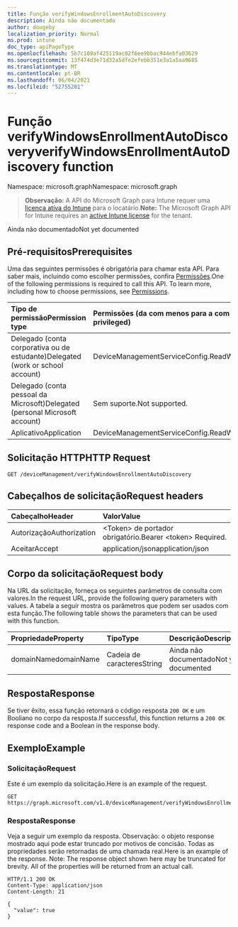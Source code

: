 ```yaml
---
title: Função verifyWindowsEnrollmentAutoDiscovery
description: Ainda não documentado
author: dougeby
localization_priority: Normal
ms.prod: intune
doc_type: apiPageType
ms.openlocfilehash: 5b7c109af425119ac02f6ee9bbac944ebfa03629
ms.sourcegitcommit: 13f474d3e71d32a5dfe2efebb351e3a1a5aa9685
ms.translationtype: MT
ms.contentlocale: pt-BR
ms.lasthandoff: 06/04/2021
ms.locfileid: "52755201"
---
```

# <a name="verifywindowsenrollmentautodiscovery-function"></a><span data-ttu-id="ad90e-103">Função verifyWindowsEnrollmentAutoDiscovery</span><span class="sxs-lookup"><span data-stu-id="ad90e-103">verifyWindowsEnrollmentAutoDiscovery function</span></span>

<span data-ttu-id="ad90e-104">Namespace: microsoft.graph</span><span class="sxs-lookup"><span data-stu-id="ad90e-104">Namespace: microsoft.graph</span></span>

> <span data-ttu-id="ad90e-105">**Observação:** A API do Microsoft Graph para Intune requer uma [licença ativa do Intune](https://go.microsoft.com/fwlink/?linkid=839381) para o locatário.</span><span class="sxs-lookup"><span data-stu-id="ad90e-105">**Note:** The Microsoft Graph API for Intune requires an [active Intune license](https://go.microsoft.com/fwlink/?linkid=839381) for the tenant.</span></span>

<span data-ttu-id="ad90e-106">Ainda não documentado</span><span class="sxs-lookup"><span data-stu-id="ad90e-106">Not yet documented</span></span>

## <a name="prerequisites"></a><span data-ttu-id="ad90e-107">Pré-requisitos</span><span class="sxs-lookup"><span data-stu-id="ad90e-107">Prerequisites</span></span>
<span data-ttu-id="ad90e-p101">Uma das seguintes permissões é obrigatória para chamar esta API. Para saber mais, incluindo como escolher permissões, confira [Permissões](/graph/permissions-reference).</span><span class="sxs-lookup"><span data-stu-id="ad90e-p101">One of the following permissions is required to call this API. To learn more, including how to choose permissions, see [Permissions](/graph/permissions-reference).</span></span>

|<span data-ttu-id="ad90e-110">Tipo de permissão</span><span class="sxs-lookup"><span data-stu-id="ad90e-110">Permission type</span></span>|<span data-ttu-id="ad90e-111">Permissões (da com menos para a com mais privilégios)</span><span class="sxs-lookup"><span data-stu-id="ad90e-111">Permissions (from least to most privileged)</span></span>|
|:---|:---|
|<span data-ttu-id="ad90e-112">Delegado (conta corporativa ou de estudante)</span><span class="sxs-lookup"><span data-stu-id="ad90e-112">Delegated (work or school account)</span></span>|<span data-ttu-id="ad90e-113">DeviceManagementServiceConfig.ReadWrite.All</span><span class="sxs-lookup"><span data-stu-id="ad90e-113">DeviceManagementServiceConfig.ReadWrite.All</span></span>|
|<span data-ttu-id="ad90e-114">Delegado (conta pessoal da Microsoft)</span><span class="sxs-lookup"><span data-stu-id="ad90e-114">Delegated (personal Microsoft account)</span></span>|<span data-ttu-id="ad90e-115">Sem suporte.</span><span class="sxs-lookup"><span data-stu-id="ad90e-115">Not supported.</span></span>|
|<span data-ttu-id="ad90e-116">Aplicativo</span><span class="sxs-lookup"><span data-stu-id="ad90e-116">Application</span></span>|<span data-ttu-id="ad90e-117">DeviceManagementServiceConfig.ReadWrite.All</span><span class="sxs-lookup"><span data-stu-id="ad90e-117">DeviceManagementServiceConfig.ReadWrite.All</span></span>|

## <a name="http-request"></a><span data-ttu-id="ad90e-118">Solicitação HTTP</span><span class="sxs-lookup"><span data-stu-id="ad90e-118">HTTP Request</span></span>
<!-- {
  "blockType": "ignored"
}
-->
``` http
GET /deviceManagement/verifyWindowsEnrollmentAutoDiscovery
```

## <a name="request-headers"></a><span data-ttu-id="ad90e-119">Cabeçalhos de solicitação</span><span class="sxs-lookup"><span data-stu-id="ad90e-119">Request headers</span></span>
|<span data-ttu-id="ad90e-120">Cabeçalho</span><span class="sxs-lookup"><span data-stu-id="ad90e-120">Header</span></span>|<span data-ttu-id="ad90e-121">Valor</span><span class="sxs-lookup"><span data-stu-id="ad90e-121">Value</span></span>|
|:---|:---|
|<span data-ttu-id="ad90e-122">Autorização</span><span class="sxs-lookup"><span data-stu-id="ad90e-122">Authorization</span></span>|<span data-ttu-id="ad90e-123">&lt;Token&gt; de portador obrigatório.</span><span class="sxs-lookup"><span data-stu-id="ad90e-123">Bearer &lt;token&gt; Required.</span></span>|
|<span data-ttu-id="ad90e-124">Aceitar</span><span class="sxs-lookup"><span data-stu-id="ad90e-124">Accept</span></span>|<span data-ttu-id="ad90e-125">application/json</span><span class="sxs-lookup"><span data-stu-id="ad90e-125">application/json</span></span>|

## <a name="request-body"></a><span data-ttu-id="ad90e-126">Corpo da solicitação</span><span class="sxs-lookup"><span data-stu-id="ad90e-126">Request body</span></span>
<span data-ttu-id="ad90e-127">Na URL da solicitação, forneça os seguintes parâmetros de consulta com valores.</span><span class="sxs-lookup"><span data-stu-id="ad90e-127">In the request URL, provide the following query parameters with values.</span></span>
<span data-ttu-id="ad90e-128">A tabela a seguir mostra os parâmetros que podem ser usados com esta função.</span><span class="sxs-lookup"><span data-stu-id="ad90e-128">The following table shows the parameters that can be used with this function.</span></span>

|<span data-ttu-id="ad90e-129">Propriedade</span><span class="sxs-lookup"><span data-stu-id="ad90e-129">Property</span></span>|<span data-ttu-id="ad90e-130">Tipo</span><span class="sxs-lookup"><span data-stu-id="ad90e-130">Type</span></span>|<span data-ttu-id="ad90e-131">Descrição</span><span class="sxs-lookup"><span data-stu-id="ad90e-131">Description</span></span>|
|:---|:---|:---|
|<span data-ttu-id="ad90e-132">domainName</span><span class="sxs-lookup"><span data-stu-id="ad90e-132">domainName</span></span>|<span data-ttu-id="ad90e-133">Cadeia de caracteres</span><span class="sxs-lookup"><span data-stu-id="ad90e-133">String</span></span>|<span data-ttu-id="ad90e-134">Ainda não documentado</span><span class="sxs-lookup"><span data-stu-id="ad90e-134">Not yet documented</span></span>|



## <a name="response"></a><span data-ttu-id="ad90e-135">Resposta</span><span class="sxs-lookup"><span data-stu-id="ad90e-135">Response</span></span>
<span data-ttu-id="ad90e-136">Se tiver êxito, essa função retornará o código resposta `200 OK` e um Booliano no corpo da resposta.</span><span class="sxs-lookup"><span data-stu-id="ad90e-136">If successful, this function returns a `200 OK` response code and a Boolean in the response body.</span></span>

## <a name="example"></a><span data-ttu-id="ad90e-137">Exemplo</span><span class="sxs-lookup"><span data-stu-id="ad90e-137">Example</span></span>

### <a name="request"></a><span data-ttu-id="ad90e-138">Solicitação</span><span class="sxs-lookup"><span data-stu-id="ad90e-138">Request</span></span>
<span data-ttu-id="ad90e-139">Este é um exemplo da solicitação.</span><span class="sxs-lookup"><span data-stu-id="ad90e-139">Here is an example of the request.</span></span>
``` http
GET https://graph.microsoft.com/v1.0/deviceManagement/verifyWindowsEnrollmentAutoDiscovery(domainName='parameterValue')
```

### <a name="response"></a><span data-ttu-id="ad90e-140">Resposta</span><span class="sxs-lookup"><span data-stu-id="ad90e-140">Response</span></span>
<span data-ttu-id="ad90e-p103">Veja a seguir um exemplo da resposta. Observação: o objeto response mostrado aqui pode estar truncado por motivos de concisão. Todas as propriedades serão retornadas de uma chamada real.</span><span class="sxs-lookup"><span data-stu-id="ad90e-p103">Here is an example of the response. Note: The response object shown here may be truncated for brevity. All of the properties will be returned from an actual call.</span></span>
``` http
HTTP/1.1 200 OK
Content-Type: application/json
Content-Length: 21

{
  "value": true
}
```




